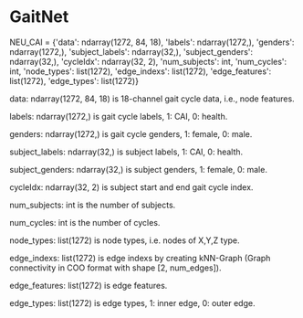 # GaitNet


NEU_CAI = {'data': ndarray(1272, 84, 18), 'labels': ndarray(1272,), 'genders': ndarray(1272,), 'subject_labels': ndarray(32,), 'subject_genders': ndarray(32,),
                   'cycleIdx': ndarray(32, 2), 'num_subjects': int, 'num_cycles': int, 'node_types': list(1272),
                   'edge_indexs': list(1272), 'edge_features': list(1272), 'edge_types': list(1272)}

data: ndarray(1272, 84, 18) is 18-channel gait cycle data, i.e., node features.

labels: ndarray(1272,) is gait cycle labels, 1: CAI, 0: health.

genders: ndarray(1272,) is gait cycle genders, 1: female, 0: male.

subject_labels: ndarray(32,) is subject labels, 1: CAI, 0: health.

subject_genders: ndarray(32,) is subject genders, 1: female, 0: male.

cycleIdx: ndarray(32, 2) is subject start and end gait cycle index.

num_subjects: int is the number of subjects.

num_cycles: int is the number of cycles.

node_types: list(1272) is node types, i.e. nodes of X,Y,Z type.

edge_indexs: list(1272) is edge indexs by creating kNN-Graph (Graph connectivity in COO format with shape [2, num_edges]).

edge_features: list(1272) is edge features.

edge_types: list(1272) is edge types, 1: inner edge, 0: outer edge.

